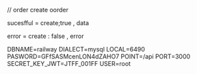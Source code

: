 // order 
create oorder 

sucesfful = create;true , data

error = create : false , error 


DBNAME=railway
DIALECT=mysql
LOCAL=6490
PASWORD=GFfSASMcenLON4dZAHO7
POINT=/api
PORT=3000
SECRET_KEY_JWT=JTFF_001FF
USER=root
